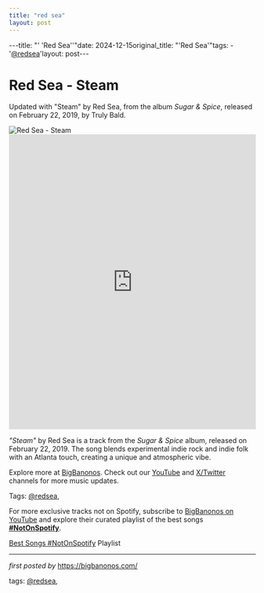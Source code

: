 ```yaml
---
title: "red sea"
layout: post
---
```

---title: "' 'Red Sea''"date: 2024-12-15original_title: "'Red Sea'"tags:  - '[@redsea](/tags/redsea/)'layout: post---<!-- Title of the Post --><h1 >Red Sea - Steam</h1> <!-- Introductory Text --><p >Updated with "Steam" by Red Sea, from the album *Sugar & Spice*, released on February 22, 2019, by Truly Bald.</p> <!-- Featured Image --><div > <img src="https://shared.cloudflare.steamstatic.com/store_item_assets/steam/apps/2192330/header.jpg?t=1705597421" alt="Red Sea - Steam" /></div> <!-- YouTube Video Embed --><div > <iframe width="100%" height="601" src="https://www.youtube.com/embed/7mMPWlDMfyk" title="Steam" frameborder="0" allow="accelerometer; autoplay; clipboard-write; encrypted-media; gyroscope; picture-in-picture; web-share" referrerpolicy="strict-origin-when-cross-origin" allowfullscreen></iframe></div> <!-- Song Information --><div > <p><em>"Steam"</em> by Red Sea is a track from the *Sugar & Spice* album, released on February 22, 2019. The song blends experimental indie rock and indie folk with an Atlanta touch, creating a unique and atmospheric vibe.</p></div> <!-- Footer Links --><div > <p>Explore more at <a href="https://bigbanonos.com/" target="_blank">BigBanonos</a>. Check out our <a href="https://www.youtube.com/[@BigBanonos](/tags/BigBanonos/)" target="_blank">YouTube</a> and <a href="https://x.com/bigbanonos" target="_blank">X/Twitter</a> channels for more music updates.</p></div> <!-- Tags --><p >Tags: [@redsea](/tags/redsea/),</p><!--Subscribe and Playlist Links--><div>    <p>For more exclusive tracks not on Spotify, subscribe to <a href="https://www.youtube.com/[@BigBanonos](/tags/BigBanonos/)" target="_blank">BigBanonos on YouTube</a> and explore their curated playlist of the best songs <strong>[#NotOnSpotify](/tags/NotOnSpotify/)</strong>.</p>    <p><a href="https://www.youtube.com/playlist?list=PLtuNtuTatqI0kFahUCbtbfenC_ET5O_tr" target="_blank">Best Songs [#NotOnSpotify](/tags/NotOnSpotify/) Playlist<br /></a></p></div><hr /><p><em>first posted by</em> <a href="https://bigbanonos.com/" rel="noopener" target="_new">https://bigbanonos.com/</a></p><p>tags: [@redsea](/tags/redsea/),</p>